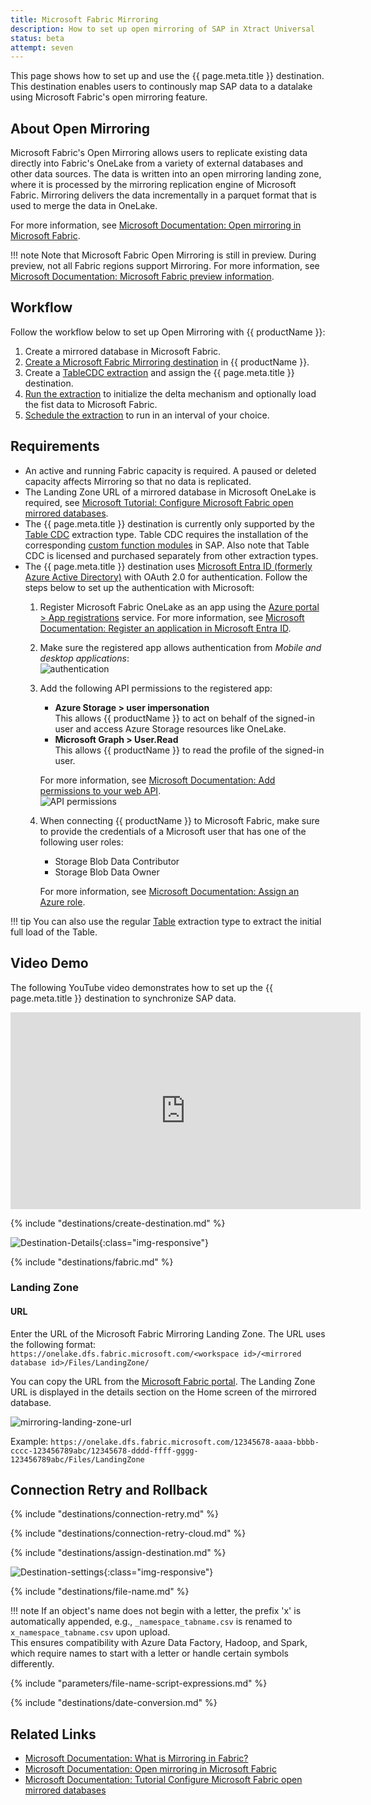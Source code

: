 ```yaml
---
title: Microsoft Fabric Mirroring
description: How to set up open mirroring of SAP in Xtract Universal
status: beta
attempt: seven
---
```


This page shows how to set up and use the {{ page.meta.title }} destination.
This destination enables users to continously map SAP data to a datalake using Microsoft Fabric's open mirroring feature.


## About Open Mirroring

Microsoft Fabric's Open Mirroring allows users to replicate existing data directly into Fabric's OneLake from a variety of external databases and other data sources. 
The data is written into an open mirroring landing zone, where it is processed by the mirroring replication engine of Microsoft Fabric.
Mirroring delivers the data incrementally in a parquet format that is used to merge the data in OneLake. 

For more information, see [Microsoft Documentation: Open mirroring in Microsoft Fabric](https://learn.microsoft.com/en-us/fabric/database/mirrored-database/open-mirroring).

!!! note
	Note that Microsoft Fabric Open Mirroring is still in preview. During preview, not all Fabric regions support Mirroring.
	For more information, see [Microsoft Documentation: Microsoft Fabric preview information](https://learn.microsoft.com/en-us/fabric/fundamentals/preview).

## Workflow

Follow the workflow below to set up Open Mirroring with {{ productName }}:

<div class="workflow" markdown>

1. Create a mirrored database in Microsoft Fabric.
2. [Create a Microsoft Fabric Mirroring destination](#create-a-new-microsoft-fabric-mirroring-destination) in {{ productName }}.
3. Create a [TableCDC extraction](../table-cdc/index.md) and assign the {{ page.meta.title }} destination.
4. [Run the extraction](../execute-and-automate/run-an-extraction.md#run-extractions-in-the-designer) to initialize the delta mechanism and optionally load the fist data to Microsoft Fabric.
5. [Schedule the extraction](../execute-and-automate/call-via-scheduler.md) to run in an interval of your choice.

</div>

## Requirements

- An active and running Fabric capacity is required. A paused or deleted capacity affects Mirroring so that no data is replicated.
- The Landing Zone URL of a mirrored database in Microsoft OneLake is required, see [Microsoft Tutorial: Configure Microsoft Fabric open mirrored databases](https://learn.microsoft.com/en-us/fabric/database/mirrored-database/open-mirroring-tutorial).
- The {{ page.meta.title }} destination is currently only supported by the [Table CDC](../table-cdc/index.md) extraction type. 
Table CDC requires the installation of the corresponding [custom function modules](../setup-in-sap/custom-function-module-for-tablecdc.md) in SAP. 
Also note that Table CDC is licensed and purchased separately from other extraction types.
- The {{ page.meta.title }} destination uses [Microsoft Entra ID (formerly Azure Active Directory)](https://www.microsoft.com/en-us/security/business/identity-access/microsoft-entra-id) with OAuth 2.0 for authentication.
Follow the steps below to set up the authentication with Microsoft:
	1. Register Microsoft Fabric OneLake as an app using the [Azure portal > App registrations](https://portal.azure.com/#view/Microsoft_AAD_RegisteredApps/ApplicationsListBlade) service.
	For more information, see [Microsoft Documentation: Register an application in Microsoft Entra ID](https://learn.microsoft.com/en-us/entra/identity-platform/quickstart-register-app?tabs=certificate#configure-platform-settings).
	2. Make sure the registered app allows authentication from *Mobile and desktop applications*:<br>
	![authentication](../../assets/images/documentation/destinations/fabric/auth.png)
	3. Add the following API permissions to the registered app:
		- **Azure Storage > user impersonation** <br>
		This allows {{ productName }} to act on behalf of the signed-in user and access Azure Storage resources like OneLake.
		- **Microsoft Graph > User.Read**<br>
		This allows {{ productName }} to read the profile of the signed-in user.
		
		For more information, see [Microsoft Documentation: Add permissions to your web API](https://learn.microsoft.com/en-us/entra/identity-platform/quickstart-configure-app-access-web-apis#add-permissions-to-access-your-web-api).<br>
		![API permissions](../../assets/images/documentation/destinations/fabric/api-permissions.png)
	4. When connecting {{ productName }} to Microsoft Fabric, make sure to provide the credentials of a Microsoft user that has one of the following user roles:
		- Storage Blob Data Contributor
		- Storage Blob Data Owner
		
		For more information, see [Microsoft Documentation: Assign an Azure role](https://learn.microsoft.com/en-us/azure/storage/blobs/assign-azure-role-data-access?tabs=portal#assign-an-azure-role).


!!! tip
	You can also use the regular [Table](../table/index.md) extraction type to extract the initial full load of the Table.

## Video Demo

The following YouTube video demonstrates how to set up the {{ page.meta.title }} destination to synchronize SAP data.

<div class="video-wrapper"> 
    <iframe width="560" height="315" src="https://www.youtube.com/embed/036KkyIvtS0?si=o4xcKqjD0Qdu4Khm&amp;start=1336" title="YouTube video player" frameborder="0" allow="accelerometer; autoplay; clipboard-write; encrypted-media; gyroscope; picture-in-picture; web-share" referrerpolicy="strict-origin-when-cross-origin" allowfullscreen></iframe>
</div>


{% include "destinations/create-destination.md" %}

![Destination-Details](../../assets/images/documentation/destinations/fabric-mirroring/destination-details.png){:class="img-responsive"}

{% include "destinations/fabric.md" %}


### Landing Zone

#### URL

Enter the URL of the Microsoft Fabric Mirroring Landing Zone.
The URL uses the following format:<br>
`https://onelake.dfs.fabric.microsoft.com/<workspace id>/<mirrored database id>/Files/LandingZone/`


You can copy the URL from the [Microsoft Fabric portal](https://app.fabric.microsoft.com/home).
The Landing Zone URL is displayed in the details section on the Home screen of the mirrored database.

![mirroring-landing-zone-url](../../assets/images/documentation/destinations/fabric-mirroring/mirroring-landing-zone-url.png)

Example: 
`https://onelake.dfs.fabric.microsoft.com/12345678-aaaa-bbbb-cccc-123456789abc/12345678-dddd-ffff-gggg-123456789abc/Files/LandingZone`


## Connection Retry and Rollback

{% include "destinations/connection-retry.md" %}

{% include "destinations/connection-retry-cloud.md" %}

	
{% include "destinations/assign-destination.md" %}

![Destination-settings](../../assets/images/documentation/destinations/fabric-mirroring/destination-settings.png){:class="img-responsive"}

{% include "destinations/file-name.md" %}

!!! note
	If an object's name does not begin with a letter, the prefix 'x' is automatically appended, e.g., `_namespace_tabname.csv` is renamed to `x_namespace_tabname.csv` upon upload. <br> This ensures compatibility with Azure Data Factory, Hadoop, and Spark, which require names to start with a letter or handle certain symbols differently.

{% include "parameters/file-name-script-expressions.md" %}

<!-- {% include "destinations/column-name-style.md" %} -->

{% include "destinations/date-conversion.md" %}



## Related Links
- [Microsoft Documentation: What is Mirroring in Fabric?](https://learn.microsoft.com/en-us/fabric/database/mirrored-database/overview)
- [Microsoft Documentation: Open mirroring in Microsoft Fabric](https://learn.microsoft.com/en-us/fabric/database/mirrored-database/open-mirroring)
- [Microsoft Documentation: Tutorial Configure Microsoft Fabric open mirrored databases](https://learn.microsoft.com/en-us/fabric/database/mirrored-database/open-mirroring-tutorial)
